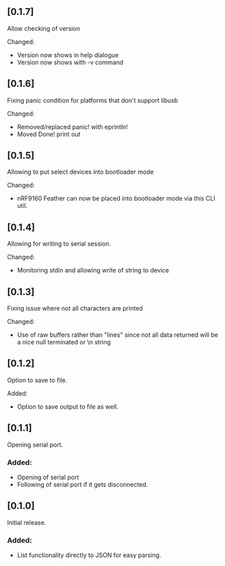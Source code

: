 ## [0.1.7]

Allow checking of version

Changed:
* Version now shows in help dialogue
* Version now shows with -v command

## [0.1.6]

Fixing panic condition for platforms that don't support libusb

Changed:
* Removed/replaced panic! with eprintln!
* Moved Done! print out

## [0.1.5]

Allowing to put select devices into bootloader mode

Changed:
* nRF9160 Feather can now be placed into bootloader mode via this CLI util.


## [0.1.4]

Allowing for writing to serial session.

Changed:
* Monitoring stdin and allowing write of string to device


## [0.1.3]

Fixing issue where not all characters are printed

Changed:
* Use of raw buffers rather than "lines" since not all data returned will be a nice null terminated or \n string

## [0.1.2]

Option to save to file.

Added:
* Option to save output to file as well.

## [0.1.1]

Opening serial port.

### Added:
* Opening of serial port
* Following of serial port if it gets disconnected.


## [0.1.0]

Initial release.

### Added:

* List functionality directly to JSON for easy parsing.